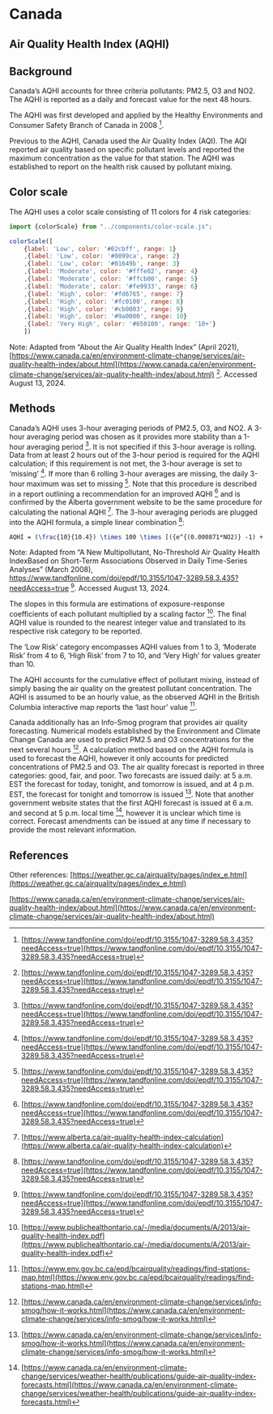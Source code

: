 # Canada

## Air Quality Health Index (AQHI)

## Background

Canada’s AQHI accounts for three criteria pollutants: PM2.5, O3 and NO2. The AQHI is reported as a daily and forecast value for the next 48 hours.

The AQHI was first developed and applied by the Healthy Environments and Consumer Safety Branch of Canada in 2008 [^1].

Previous to the AQHI, Canada used the Air Quality Index (AQI). The AQI reported air quality based on specific pollutant levels and reported the maximum concentration as the value for that station. The AQHI was established to report on the health risk caused by pollutant mixing.

## Color scale

The AQHI uses a color scale consisting of 11 colors for 4 risk categories:


```js
import {colorScale} from "../components/color-scale.js";
```

```js
colorScale([
    {label: 'Low', color: '#02cbff', range: 1}
    ,{label: 'Low', color: '#0099ca', range: 2}
    ,{label: 'Low', color: '#01649b', range: 3}  
    ,{label: 'Moderate', color: '#fffe02', range: 4}
    ,{label: 'Moderate', color: '#ffcb00', range: 5}
    ,{label: 'Moderate', color: '#fe9933', range: 6}  
    ,{label: 'High', color: '#fd6765', range: 7}  
    ,{label: 'High', color: '#fc0100', range: 8}  
    ,{label: 'High', color: '#cb0003', range: 9}  
    ,{label: 'High', color: '#9a0000', range: 10}  
    ,{label: 'Very High', color: '#650100', range: '10+'}  
    ])
```

Note: Adapted from “About the Air Quality Health Index” (April 2021), [https://www.canada.ca/en/environment-climate-change/services/air-quality-health-index/about.html](https://www.canada.ca/en/environment-climate-change/services/air-quality-health-index/about.html)  [^1]. Accessed August 13, 2024.

## Methods

Canada’s AQHI uses 3-hour averaging periods of PM2.5, O3, and NO2. A 3-hour averaging period was chosen as it provides more stability than a 1-hour averaging period [^1]. It is not specified if this 3-hour average is rolling. Data from at least 2 hours out of the 3-hour period is required for the AQHI calculation; if this requirement is not met, the 3-hour average is set to ‘missing’ [^1]. If more than 6 rolling 3-hour averages are missing, the daily 3-hour maximum was set to missing [^1]. Note that this procedure is described in a report outlining a recommendation for an improved AQHI [^1] and is confirmed by the Alberta government website to be the same procedure for calculating the national AQHI [^5].
The 3-hour averaging periods are plugged into the AQHI formula, a simple linear combination [^1]:

```tex  
AQHI = (\frac{10}{10.4}) \times 100 \times [({e^{(0.000871*NO2)} -1) + (e^{(0.000537*O3)} -1) + (e^{(0.000487*PM2.5)} -1})]  
```  

Note: Adapted from “A New Multipollutant, No-Threshold Air Quality Health IndexBased on Short-Term Associations Observed in Daily Time-Series Analyses” (March 2008), <https://www.tandfonline.com/doi/epdf/10.3155/1047-3289.58.3.435?needAccess=true> [^1]. Accessed August 13, 2024.

The slopes in this formula are estimations of exposure-response coefficients of each pollutant multiplied by a scaling factor [^2]. The final AQHI value is rounded to the nearest integer value and translated to its respective risk category to be reported.

The ‘Low Risk’ category encompasses AQHI values from 1 to 3, ‘Moderate Risk’ from 4 to 6, ‘High Risk’ from 7 to 10, and ‘Very High’ for values greater than 10.

The AQHI accounts for the cumulative effect of pollutant mixing, instead of simply basing the air quality on the greatest pollutant concentration. The AQHI is assumed to be an hourly value, as the observed AQHI in the British Columbia interactive map reports the ‘last hour’ value [^6].

Canada additionally has an Info-Smog program that provides air quality forecasting. Numerical models established by the Environment and Climate Change Canada are used to predict PM2.5 and O3 concentrations for the next several hours [^3]. A calculation method based on the AQHI formula is used to forecast the AQHI, however it only accounts for predicted concentrations of PM2.5 and O3. The air quality forecast is reported in three categories: good, fair, and poor. Two forecasts are issued daily: at 5 a.m. EST the forecast for today, tonight, and tomorrow is issued, and at 4 p.m. EST, the forecast for tonight and tomorrow is issued [^3]. Note that another government website states that the first AQHI forecast is issued at 6 a.m. and second at 5 p.m. local time [^4], however it is unclear which time is correct. Forecast amendments can be issued at any time if necessary to provide the most relevant information.

## References

[^1]:  [https://www.tandfonline.com/doi/epdf/10.3155/1047-3289.58.3.435?needAccess=true](https://www.tandfonline.com/doi/epdf/10.3155/1047-3289.58.3.435?needAccess=true)

[^2]: [https://www.publichealthontario.ca/-/media/documents/A/2013/air-quality-health-index.pdf](https://www.publichealthontario.ca/-/media/documents/A/2013/air-quality-health-index.pdf)

[^3]: [https://www.canada.ca/en/environment-climate-change/services/info-smog/how-it-works.html](https://www.canada.ca/en/environment-climate-change/services/info-smog/how-it-works.html)

[^4]: [https://www.canada.ca/en/environment-climate-change/services/weather-health/publications/guide-air-quality-index-forecasts.html](https://www.canada.ca/en/environment-climate-change/services/weather-health/publications/guide-air-quality-index-forecasts.html)

[^5]: [https://www.alberta.ca/air-quality-health-index-calculation](https://www.alberta.ca/air-quality-health-index-calculation)

[^6]: [https://www.env.gov.bc.ca/epd/bcairquality/readings/find-stations-map.html](https://www.env.gov.bc.ca/epd/bcairquality/readings/find-stations-map.html)

Other references:
[https://weather.gc.ca/airquality/pages/index_e.html](https://weather.gc.ca/airquality/pages/index_e.html)

[https://www.canada.ca/en/environment-climate-change/services/air-quality-health-index/about.html](https://www.canada.ca/en/environment-climate-change/services/air-quality-health-index/about.html)
